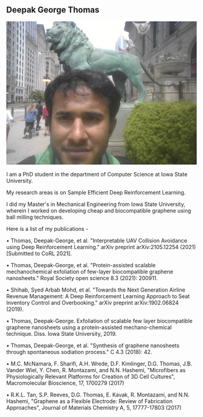 
## Deepak George Thomas
![my_picture_3](/chicago_photo.jpg)

I am a PhD student in the department of Computer Science at Iowa State University.

My research areas is on Sample Efficient Deep Reinforcement Learning. 

I did my Master's in Mechanical Engineering from Iowa State University, wherein I worked on developing cheap and biocompatible graphene using ball milling techniques.

Here is a list of my publications - 

•	Thomas, Deepak-George, et al. "Interpretable UAV Collision Avoidance using Deep Reinforcement Learning." arXiv preprint arXiv:2105.12254 (2021) [Submitted to CoRL 2021].

•	Thomas, Deepak-George, et al. "Protein-assisted scalable mechanochemical exfoliation of few-layer biocompatible graphene nanosheets." Royal Society open science 8.3 (2021): 200911.

•	Shihab, Syed Arbab Mohd, et al. "Towards the Next Generation Airline Revenue Management: A Deep Reinforcement Learning Approach to Seat Inventory Control and Overbooking." arXiv preprint arXiv:1902.06824 (2019).

•	Thomas, Deepak-George. Exfoliation of scalable few layer biocompatible graphene nanosheets using a protein-assisted mechano-chemical technique. Diss. Iowa State University, 2019.

•	Thomas, Deepak-George, et al. "Synthesis of graphene nanosheets through spontaneous sodiation process." C 4.3 (2018): 42.

•	M.C. McNamara, F. Sharifi, A.H. Wrede, D.F. Kimlinger, D.G. Thomas, J.B. Vander Wiel, Y. Chen, R. Montazami, and N.N. Hashemi, "Microfibers as Physiologically Relevant Platforms for Creation of 3D Cell Cultures", Macromolecular Bioscience, 17, 1700279 (2017)

•	R.K.L. Tan, S.P. Reeves, D.G. Thomas, E. Kavak, R. Montazami, and N.N. Hashemi, "Graphene as a Flexible Electrode: Review of Fabrication Approaches", Journal of Materials Chemistry A, 5, 17777-17803 (2017)
